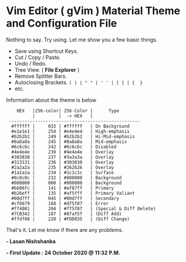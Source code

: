 # Vim Editor ( gVim ) Material Theme and Configuration File

Nothing to say. Try using. Let me show you a few basic things.
 - Save using Shortcut Keys.
 - Cut / Copy / Paste.
 - Undo / Redo.
 - Tree View. ( **File Explorer** )
 - Remove Splitter Bars.
 - Autoclosing Brackets. `( ) | " " | ' ' | [ ] | {  }`
 - etc.

Information about the theme is below

```
    HEX   |256-color| 256-Color |      Type
          |         |  -> HEX   |
 --------------------------------------------------
  #ffffff |     015 | #ffffff   | On Background
  #e1e1e1 |     254 | #e4e4e4   | High-emphasis
  #b2b2b2 |     249 | #b2b2b2   | Hi-Mid-emphasis
  #8a8a8a |     245 | #8a8a8a   | Mid-emphasis
  #6c6c6c |     242 | #6c6c6c   | Disabled
  #4e4e4e |     239 | #4e4e4e   | Overlay
  #383838 |     237 | #3a3a3a   | Overlay
  #313131 |     236 | #303030   | Overlay
  #2a2a2a |     235 | #262626   | Overlay
  #1a1a1a |     234 | #1c1c1c   | Surface
  #0c0c0c |     232 | #080808   | Background
  #000000 |     000 | #000000   | Background
  #bb86fc |     141 | #af87ff   | Primary
  #b26eff |     135 | #af5fff   | Primary Valiant
  #00d7ff |     045 | #00d7ff   | Secondary
  #cf6679 |     168 | #d75f87   | Error
  #ff4081 |     204 | #ff5f87   | (Special & Diff Delete)
  #7CB342 |     107 | #87af5f   | (Diff Add)
  #ffdf00 |     220 | #FDD835   | (Diff Change)
```

That's it. Let me know if there are any problems.

**- Lasan Nishshanka**

**- First Update : 24 October 2020 @ 11:32 P.M.**
